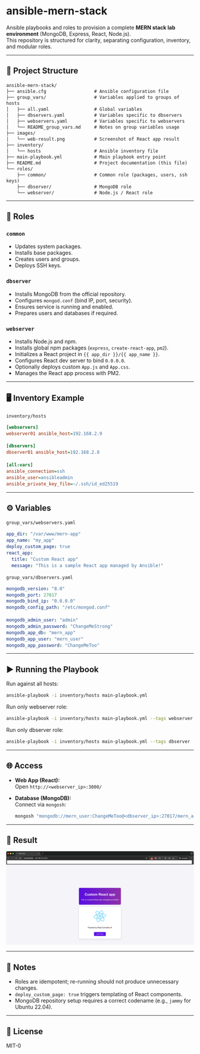 # ansible-mern-stack

Ansible playbooks and roles to provision a complete **MERN stack lab environment** (MongoDB, Express, React, Node.js).  
This repository is structured for clarity, separating configuration, inventory, and modular roles.

---

## 📂 Project Structure

```
ansible-mern-stack/
├── ansible.cfg                  # Ansible configuration file
├── group_vars/                  # Variables applied to groups of hosts
│   ├── all.yaml                 # Global variables
│   ├── dbservers.yaml           # Variables specific to dbservers
│   ├── webservers.yaml          # Variables specific to webservers
│   └── README_group_vars.md     # Notes on group variables usage
├── images/
│   └── web-result.png           # Screenshot of React app result
├── inventory/
│   └── hosts                    # Ansible inventory file
├── main-playbook.yml            # Main playbook entry point
├── README.md                    # Project documentation (this file)
└── roles/
    ├── common/                  # Common role (packages, users, ssh keys)
    ├── dbserver/                # MongoDB role
    └── webserver/               # Node.js / React role
```

---

## 🚀 Roles

### `common`
- Updates system packages.
- Installs base packages.
- Creates users and groups.
- Deploys SSH keys.

### `dbserver`
- Installs MongoDB from the official repository.
- Configures `mongod.conf` (bind IP, port, security).
- Ensures service is running and enabled.
- Prepares users and databases if required.

### `webserver`
- Installs Node.js and npm.
- Installs global npm packages (`express`, `create-react-app`, `pm2`).
- Initializes a React project in `{{ app_dir }}/{{ app_name }}`.
- Configures React dev server to bind `0.0.0.0`.
- Optionally deploys custom `App.js` and `App.css`.
- Manages the React app process with PM2.

---

## 🖥️ Inventory Example

`inventory/hosts`
```ini
[webservers]
webserver01 ansible_host=192.168.2.9

[dbservers]
dbserver01 ansible_host=192.168.2.8

[all:vars]
ansible_connection=ssh
ansible_user=ansibleadmin
ansible_private_key_file=~/.ssh/id_ed25519
```

---

## ⚙️ Variables

`group_vars/webservers.yaml`
```yaml
app_dir: "/var/www/mern-app"
app_name: "my_app"
deploy_custom_page: true
react_app:
  title: "Custom React app"
  message: "This is a sample React app managed by Ansible!"
```

`group_vars/dbservers.yaml`
```yaml
mongodb_version: "8.0"
mongodb_port: 27017
mongodb_bind_ip: "0.0.0.0"
mongodb_config_path: "/etc/mongod.conf"

mongodb_admin_user: "admin"
mongodb_admin_password: "ChangeMeStrong"
mongodb_app_db: "mern_app"
mongodb_app_user: "mern_user"
mongodb_app_password: "ChangeMeToo"
```

---

## ▶️ Running the Playbook

Run against all hosts:
```bash
ansible-playbook -i inventory/hosts main-playbook.yml
```

Run only webserver role:
```bash
ansible-playbook -i inventory/hosts main-playbook.yml --tags webserver
```

Run only dbserver role:
```bash
ansible-playbook -i inventory/hosts main-playbook.yml --tags dbserver
```

---

## 🌐 Access

- **Web App (React):**  
  Open `http://<webserver_ip>:3000/`

- **Database (MongoDB):**  
  Connect via `mongosh`:  
  ```bash
  mongosh "mongodb://mern_user:ChangeMeToo@<dbserver_ip>:27017/mern_app?authSource=mern_app"
  ```

---

## 📸 Result

<p align="center">
  <img src="images/web-result.png" alt="Web result" width="800">
</p>

---

## 📝 Notes

- Roles are idempotent; re-running should not produce unnecessary changes.
- `deploy_custom_page: true` triggers templating of React components.
- MongoDB repository setup requires a correct codename (e.g., `jammy` for Ubuntu 22.04).

---

## 📜 License

MIT-0
